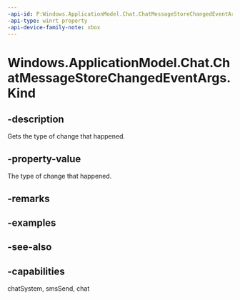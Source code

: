 ```yaml
---
-api-id: P:Windows.ApplicationModel.Chat.ChatMessageStoreChangedEventArgs.Kind
-api-type: winrt property
-api-device-family-note: xbox
---
```


<!-- Property syntax
public Windows.ApplicationModel.Chat.ChatStoreChangedEventKind Kind { get; }
-->

# Windows.ApplicationModel.Chat.ChatMessageStoreChangedEventArgs.Kind

## -description
Gets the type of change that happened.

## -property-value
The type of change that happened.

## -remarks

## -examples

## -see-also

## -capabilities
chatSystem, smsSend, chat
